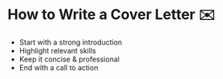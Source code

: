 # How to Write a Cover Letter ✉️  
- Start with a strong introduction  
- Highlight relevant skills  
- Keep it concise & professional  
- End with a call to action  
